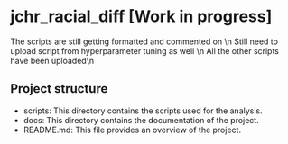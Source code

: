 # jchr_racial_diff [Work in progress]

The scripts are still getting formatted and commented on \n
Still need to upload script from hyperparameter tuning as well \n
All the other scripts have been uploaded\n

## Project structure
- scripts: This directory contains the scripts used for the analysis.
- docs: This directory contains the documentation of the project.
- README.md: This file provides an overview of the project.
